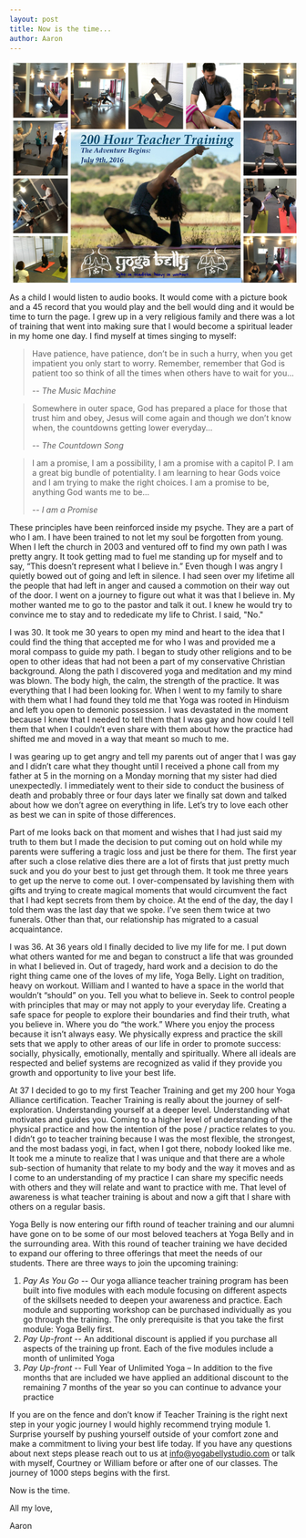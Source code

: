```yaml
---
layout: post
title: Now is the time...
author: Aaron
---
```


![200 Hour Teacher Training](/images/blog/2016-06/Summer-2016-Teacher-Trainig-scaled.jpg)

As a child I would listen to audio books. It would come with a picture book and a 45 record that you would play and the bell would ding and it would be time to turn the page. I grew up in a very religious family and there was a lot of training that went into making sure that I would become a spiritual leader in my home one day. I find myself at times singing to myself:

> Have patience, have patience, don’t be in such a hurry, when you get impatient you only start to worry. Remember, remember that God is patient too so think of all the times when others have to wait for you...
>
> -- <cite>The Music Machine</cite>

>Somewhere in outer space, God has prepared a place for those that trust him and obey, Jesus will come again and though we don’t know when, the countdowns getting lower everyday...
>
> -- <cite>The Countdown Song</cite>

> I am a promise, I am a possibility, I am a promise with a capitol P. I am a great big bundle of potentiality. I am learning to hear Gods voice and I am trying to make the right choices. I am a promise to be, anything God wants me to be...
>
> -- <cite>I am a Promise</cite>

These principles have been reinforced inside my psyche. They are a part of who I am. I have been trained to not let my soul be forgotten from young. When I left the church in 2003 and ventured off to find my own path I was pretty angry. It took getting mad to fuel me standing up for myself and to say, “This doesn’t represent what I believe in.” Even though I was angry I quietly bowed out of going and left in silence. I had seen over my lifetime all the people that had left in anger and caused a commotion on their way out of the door. I went on a journey to figure out what it was that I believe in. My mother wanted me to go to the pastor and talk it out. I knew he would try to convince me to stay and to rededicate my life to Christ. I said, "No."

I was 30. It took me 30 years to open my mind and heart to the idea that I could find the thing that accepted me for who I was and provided me a moral compass to guide my path. I began to study other religions and to be open to other ideas that had not been a part of my conservative Christian background. Along the path I discovered yoga and meditation and my mind was blown. The body high, the calm, the strength of the practice. It was everything that I had been looking for. When I went to my family to share with them what I had found they told me that Yoga was rooted in Hinduism and left you open to demonic possession. I was devastated in the moment because I knew that I needed to tell them that I was gay and how could I tell them that when I couldn’t even share with them about how the practice had shifted me and moved in a way that meant so much to me.

I was gearing up to get angry and tell my parents out of anger that I was gay and I didn’t care what they thought until I received a phone call from my father at 5 in the morning on a Monday morning that my sister had died unexpectedly. I immediately went to their side to conduct the business of death and probably three or four days later we finally sat down and talked about how we don’t agree on everything in life. Let’s try to love each other as best we can in spite of those differences.

Part of me looks back on that moment and wishes that I had just said my truth to them but I made the decision to put coming out on hold while my parents were suffering a tragic loss and just be there for them. The first year after such a close relative dies there are a lot of firsts that just pretty much suck and you do your best to just get through them. It took me three years to get up the nerve to come out. I over-compensated by lavishing them with gifts and trying to create magical moments that would circumvent the fact that I had kept secrets from them by choice. At the end of the day, the day I told them was the last day that we spoke. I’ve seen them twice at two funerals. Other than that, our relationship has migrated to a casual acquaintance.

I was 36. At 36 years old I finally decided to live my life for me. I put down what others wanted for me and began to construct a life that was grounded in what I believed in. Out of tragedy, hard work and a decision to do the right thing came one of the loves of my life, Yoga Belly. Light on tradition, heavy on workout. William and I wanted to have a space in the world that wouldn’t “should” on you. Tell you what to believe in. Seek to control people with principles that may or may not apply to your everyday life. Creating a safe space for people to explore their boundaries and find their truth, what you believe in. Where you do “the work.” Where you enjoy the process because it isn’t always easy. We physically express and practice the skill sets that we apply to other areas of our life in order to promote success: socially, physically, emotionally, mentally and spiritually. Where all ideals are respected and belief systems are recognized as valid if they provide you growth and opportunity to live your best life.

At 37 I decided to go to my first Teacher Training and get my 200 hour Yoga Alliance certification. Teacher Training is really about the journey of self-exploration. Understanding yourself at a deeper level. Understanding what motivates and guides you. Coming to a higher level of understanding of the physical practice and how the intention of the pose / practice relates to you. I didn’t go to teacher training because I was the most flexible, the strongest, and the most badass yogi, in fact, when I got there, nobody looked like me. It took me a minute to realize that I was unique and that there are a whole sub-section of humanity that relate to my body and the way it moves and as I come to an understanding of my practice I can share my specific needs with others and they will relate and want to practice with me. That level of awareness is what teacher training is about and now a gift that I share with others on a regular basis.

Yoga Belly is now entering our fifth round of teacher training and our alumni have gone on to be some of our most beloved teachers at Yoga Belly and in the surrounding area. With this round of teacher training we have decided to expand our offering to three offerings that meet the needs of our students. There are three ways to join the upcoming training:

1. *Pay As You Go* -- Our yoga alliance teacher training program has been built into five modules with each module focusing on different aspects of the skillsets needed to deepen your awareness and practice. Each module and supporting workshop can be purchased individually as you go through the training. The only prerequisite is that you take the first module: Yoga Belly first.
2. *Pay Up-front* -- An additional discount is applied if you purchase all aspects of the training up front. Each of the five modules include a month of unlimited Yoga
3. *Pay Up-front* -- Full Year of Unlimited Yoga – In addition to the five months that are included we have applied an additional discount to the remaining 7 months of the year so you can continue to advance your practice

If you are on the fence and don’t know if Teacher Training is the right next step in your yogic journey I would highly recommend trying module 1. Surprise yourself by pushing yourself outside of your comfort zone and make a commitment to living your best life today. If you have any questions about next steps please reach out to us at info@yogabellystudio.com or talk with myself, Courtney or William before or after one of our classes. The journey of 1000 steps begins with the first.

Now is the time.

All my love,

Aaron
